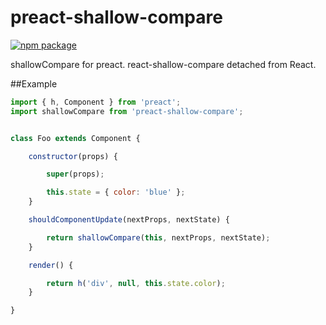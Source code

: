 # preact-shallow-compare

[![npm package][npm-badge]][npm]

shallowCompare for preact. react-shallow-compare detached from React.

##Example
```javascript
import { h, Component } from 'preact';
import shallowCompare from 'preact-shallow-compare';


class Foo extends Component {

    constructor(props) {

        super(props);

        this.state = { color: 'blue' };
    }

    shouldComponentUpdate(nextProps, nextState) {

        return shallowCompare(this, nextProps, nextState);
    }

    render() {

        return h('div', null, this.state.color);
    }

}
```

[npm-badge]: https://img.shields.io/npm/v/npm-package.svg?style=flat-square
[npm]: https://www.npmjs.org/package/npm-package
